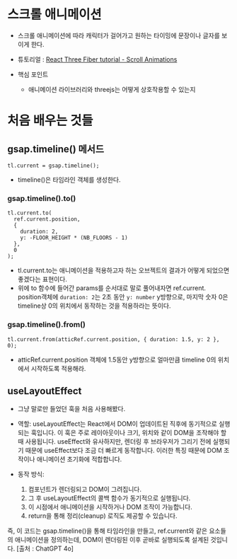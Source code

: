 # 스크롤 애니메이션

- 스크롤 애니메이션에 따라 캐릭터가 걸어가고 원하는 타이밍에 문장이나 글자를 보이게 한다.
- 튜토리얼 : [React Three Fiber tutorial - Scroll Animations](https://www.youtube.com/watch?v=pXpckHDDNYo&t=1s)

- 핵심 포인트
  - 애니메이션 라이브러리와 threejs는 어떻게 상호작용할 수 있는지

# 처음 배우는 것들

## gsap.timeline() 메서드

```tsx
tl.current = gsap.timeline();
```

- timeline()은 타임라인 객체를 생성한다.

### gsap.timeline().to()

```tsx
tl.current.to(
  ref.current.position,
  {
    duration: 2,
    y: -FLOOR_HEIGHT * (NB_FLOORS - 1)
  },
  0
);
```

- tl.current.to는 애니메이션을 적용하고자 하는 오브젝트의 결과가 어떻게 되었으면 좋겠다는 표현이다.
- 위에 to 함수에 들어간 params를 순서대로 말로 풀어내자면 ref.current. position객체에 `duration: 2`는 2초 동안 `y: number` y방향으로, 마지막 숫자 0은 timeline상 0의 위치에서 동작하는 것을 적용하라는 뜻이다.

### gsap.timeline().from()

```tsx
tl.current.from(atticRef.current.position, { duration: 1.5, y: 2 }, 0);
```

- atticRef.current.position 객체에 1.5동안 y방향으로 얼마만큼 timeline 0의 위치에서 시작하도록 적용해라.

## useLayoutEffect

- 그냥 말로만 들었던 훅을 처음 사용해봤다.

- 역할: useLayoutEffect는 React에서 DOM이 업데이트된 직후에 동기적으로 실행되는 훅입니다. 이 훅은 주로 레이아웃이나 크기, 위치와 같이 DOM을 조작해야 할 때 사용됩니다. useEffect와 유사하지만, 렌더링 후 브라우저가 그리기 전에 실행되기 때문에 useEffect보다 조금 더 빠르게 동작합니다. 이러한 특징 때문에 DOM 조작이나 애니메이션 초기화에 적합합니다.

- 동작 방식:
  1. 컴포넌트가 렌더링되고 DOM이 그려집니다.
  2. 그 후 useLayoutEffect의 콜백 함수가 동기적으로 실행됩니다.
  3. 이 시점에서 애니메이션을 시작하거나 DOM 조작이 가능합니다.
  4. return을 통해 정리(cleanup) 로직도 제공할 수 있습니다.

즉, 이 코드는 gsap.timeline()을 통해 타임라인을 만들고, ref.current와 같은 요소들의 애니메이션을 정의하는데, DOM이 렌더링된 이후 곧바로 실행되도록 설계된 것입니다.
[출처 : ChatGPT 4o]
